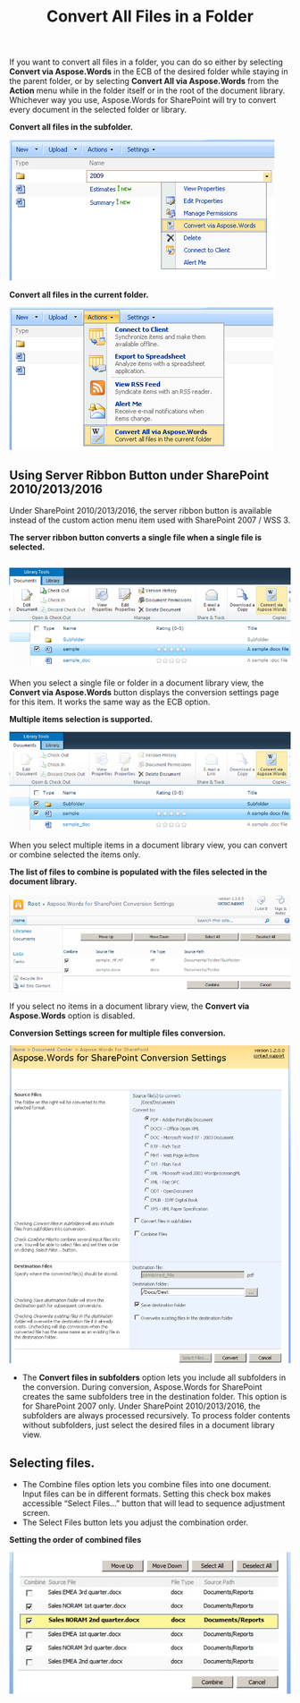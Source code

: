 ﻿---
title: Convert All Files in a Folder
description: "This page describes how to convert all files in a file from SharePoint UI using the Aspose.Words for SharePoint."
type: docs
weight: 20
url: /sharepoint/convert-all-files-in-a-folder/
---

If you want to convert all files in a folder, you can do so either by selecting **Convert via Aspose.Words** in the ECB of the desired folder while staying in the parent folder, or by selecting **Convert All via Aspose.Words** from the **Action** menu while in the folder itself or in the root of the document library. Whichever way you use, Aspose.Words for SharePoint will try to convert every document in the selected folder or library.

**Convert all files in the subfolder.** 

![todo:image_alt_text](convert-all-files-in-a-folder-1.png)



**Convert all files in the current folder.** 

![todo:image_alt_text](convert-all-files-in-a-folder-2.png)


## Using Server Ribbon Button under SharePoint 2010/2013/2016

Under SharePoint 2010/2013/2016, the server ribbon button is available instead of the custom action menu item used with SharePoint 2007 / WSS 3.

**The server ribbon button converts a single file when a single file is selected.**

## ![todo:image_alt_text](convert-all-files-in-a-folder-3.png)

When you select a single file or folder in a document library view, the **Convert via Aspose.Words** button displays the conversion settings page for this item. It works the same way as the ECB option.

**Multiple items selection is supported.** 

![todo:image_alt_text](convert-all-files-in-a-folder-4.png)

When you select multiple items in a document library view, you can convert or combine selected the items only.

**The list of files to combine is populated with the files selected in the document library.** 

![todo:image_alt_text](convert-all-files-in-a-folder-5.png)

If you select no items in a document library view, the **Convert via Aspose.Words** option is disabled.

**Conversion Settings screen for multiple files conversion.** 

![todo:image_alt_text](convert-all-files-in-a-folder-6.png)

- The **Convert files in subfolders** option lets you include all subfolders in the conversion. During conversion, Aspose.Words for SharePoint creates the same subfolders tree in the destination folder. This option is for SharePoint 2007 only. Under SharePoint 2010/2013/2016, the subfolders are always processed recursively. To process folder contents without subfolders, just select the desired files in a document library view.

## Selecting files.

- The Combine files option lets you combine files into one document. Input files can be in different formats. Setting this check box makes accessible “Select Files…” button that will lead to sequence adjustment screen.
- The Select Files button lets you adjust the combination order.

**Setting the order of combined files** 

![todo:image_alt_text](convert-all-files-in-a-folder-7.png)
